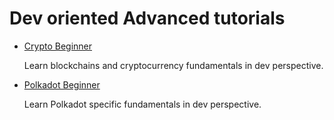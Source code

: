 # Dev oriented Advanced tutorials

- [Crypto Beginner](crypto-beginner.md)
  
    Learn blockchains and cryptocurrency fundamentals in dev perspective.
  
- [Polkadot Beginner](polkadot-beginner)
  
    Learn Polkadot specific fundamentals in dev perspective.
